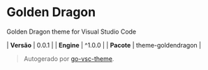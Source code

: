 # Golden Dragon

Golden Dragon theme for Visual Studio Code

| **Versão** | 0.0.1 |
| **Engine** | ^1.0.0 |
| **Pacote** | theme-goldendragon |

> Autogerado por [go-vsc-theme](https://github.com/natalbu/go-vsc-theme).
